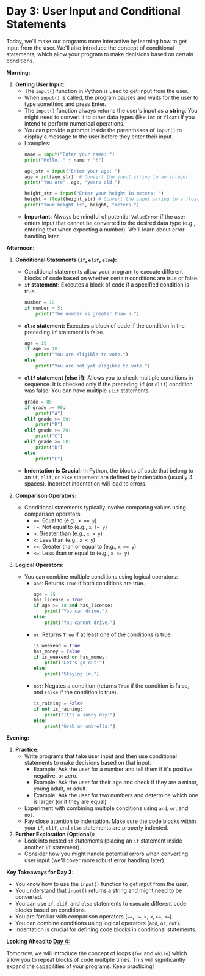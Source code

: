 # Day 3: User Input and Conditional Statements

Today, we'll make our programs more interactive by learning how to get input from the user. We'll also introduce the concept of conditional statements, which allow your program to make decisions based on certain conditions.

**Morning:**

1.  **Getting User Input:**
    * The `input()` function in Python is used to get input from the user.
    * When `input()` is called, the program pauses and waits for the user to type something and press Enter.
    * The `input()` function always returns the user's input as a **string**. You might need to convert it to other data types (like `int` or `float`) if you intend to perform numerical operations.
    * You can provide a prompt inside the parentheses of `input()` to display a message to the user before they enter their input.
    * Examples:
        ```python
        name = input("Enter your name: ")
        print("Hello, " + name + "!")

        age_str = input("Enter your age: ")
        age = int(age_str)  # Convert the input string to an integer
        print("You are", age, "years old.")

        height_str = input("Enter your height in meters: ")
        height = float(height_str) # Convert the input string to a float
        print("Your height is", height, "meters.")
        ```
    * **Important:** Always be mindful of potential `ValueError` if the user enters input that cannot be converted to the desired data type (e.g., entering text when expecting a number). We'll learn about error handling later.

**Afternoon:**

1.  **Conditional Statements (`if`, `elif`, `else`):**
    * Conditional statements allow your program to execute different blocks of code based on whether certain conditions are true or false.
    * **`if` statement:** Executes a block of code if a specified condition is true.
        ```python
        number = 10
        if number > 5:
            print("The number is greater than 5.")
        ```
    * **`else` statement:** Executes a block of code if the condition in the preceding `if` statement is false.
        ```python
        age = 15
        if age >= 18:
            print("You are eligible to vote.")
        else:
            print("You are not yet eligible to vote.")
        ```
    * **`elif` statement (else if):** Allows you to check multiple conditions in sequence. It is checked only if the preceding `if` (or `elif`) condition was false. You can have multiple `elif` statements.
        ```python
        grade = 85
        if grade >= 90:
            print("A")
        elif grade >= 80:
            print("B")
        elif grade >= 70:
            print("C")
        elif grade >= 60:
            print("D")
        else:
            print("F")
        ```
    * **Indentation is Crucial:** In Python, the blocks of code that belong to an `if`, `elif`, or `else` statement are defined by indentation (usually 4 spaces). Incorrect indentation will lead to errors.

2.  **Comparison Operators:**
    * Conditional statements typically involve comparing values using comparison operators:
        * `==`: Equal to (e.g., `x == y`)
        * `!=`: Not equal to (e.g., `x != y`)
        * `>`: Greater than (e.g., `x > y`)
        * `<`: Less than (e.g., `x < y`)
        * `>=`: Greater than or equal to (e.g., `x >= y`)
        * `<=`: Less than or equal to (e.g., `x <= y`)

3.  **Logical Operators:**
    * You can combine multiple conditions using logical operators:
        * `and`: Returns `True` if both conditions are true.
            ```python
            age = 25
            has_license = True
            if age >= 18 and has_license:
                print("You can drive.")
            else:
                print("You cannot drive.")
            ```
        * `or`: Returns `True` if at least one of the conditions is true.
            ```python
            is_weekend = True
            has_money = False
            if is_weekend or has_money:
                print("Let's go out!")
            else:
                print("Staying in.")
            ```
        * `not`: Negates a condition (returns `True` if the condition is false, and `False` if the condition is true).
            ```python
            is_raining = False
            if not is_raining:
                print("It's a sunny day!")
            else:
                print("Grab an umbrella.")
            ```

**Evening:**

1.  **Practice:**
    * Write programs that take user input and then use conditional statements to make decisions based on that input.
        * Example: Ask the user for a number and tell them if it's positive, negative, or zero.
        * Example: Ask the user for their age and check if they are a minor, young adult, or adult.
        * Example: Ask the user for two numbers and determine which one is larger (or if they are equal).
    * Experiment with combining multiple conditions using `and`, `or`, and `not`.
    * Pay close attention to indentation. Make sure the code blocks within your `if`, `elif`, and `else` statements are properly indented.
2.  **Further Exploration (Optional):**
    * Look into nested `if` statements (placing an `if` statement inside another `if` statement).
    * Consider how you might handle potential errors when converting user input (we'll cover more robust error handling later).

**Key Takeaways for Day 3:**

* You know how to use the `input()` function to get input from the user.
* You understand that `input()` returns a string and might need to be converted.
* You can use `if`, `elif`, and `else` statements to execute different code blocks based on conditions.
* You are familiar with comparison operators (`==`, `!=`, `>`, `<`, `>=`, `<=`).
* You can combine conditions using logical operators (`and`, `or`, `not`).
* Indentation is crucial for defining code blocks in conditional statements.

**Looking Ahead to [Day 4:](https://github.com/tom-onion/python/blob/main/Day_4(python_basics).md)**

Tomorrow, we will introduce the concept of loops (`for` and `while`) which allow you to repeat blocks of code multiple times. This will significantly expand the capabilities of your programs. Keep practicing!
